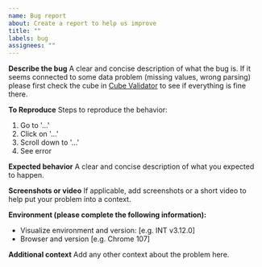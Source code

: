 ```yaml
---
name: Bug report
about: Create a report to help us improve
title: ""
labels: bug
assignees: ""
---
```


**Describe the bug** A clear and concise description of what the bug is. If it
seems connected to some data problem (missing values, wrong parsing) please
first check the cube in
[Cube Validator](https://cube-validator.lindas.admin.ch/select) to see if
everything is fine there.

**To Reproduce** Steps to reproduce the behavior:

1. Go to '...'
2. Click on '...'
3. Scroll down to '...'
4. See error

**Expected behavior** A clear and concise description of what you expected to
happen.

**Screenshots or video** If applicable, add screenshots or a short video to help
put your problem into a context.

**Environment (please complete the following information):**

- Visualize environment and version: [e.g. INT v3.12.0]
- Browser and version [e.g. Chrome 107]

**Additional context** Add any other context about the problem here.
